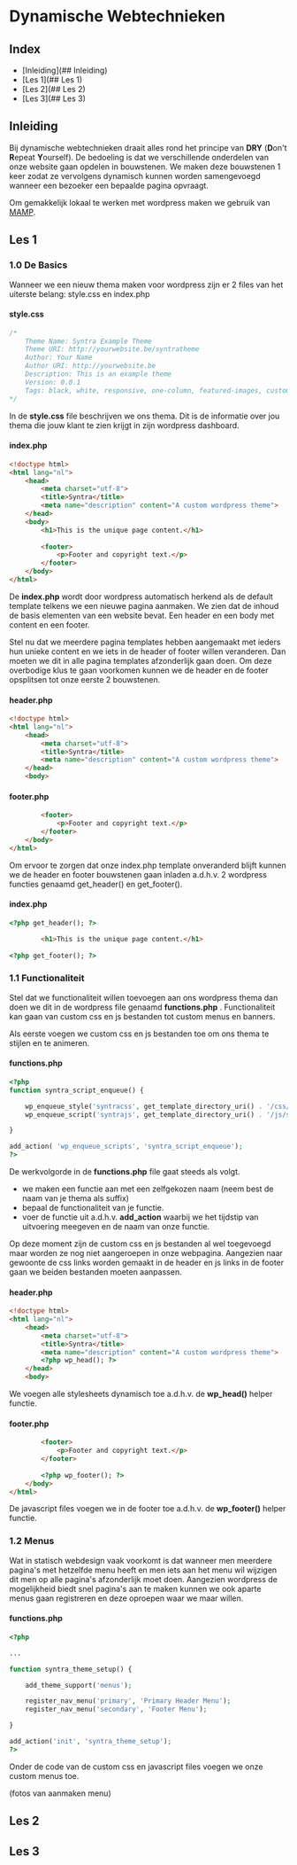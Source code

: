 # Dynamische Webtechnieken
## Index

- [Inleiding](## Inleiding)
- [Les 1](## Les 1)
- [Les 2](## Les 2)
- [Les 3](## Les 3)

## Inleiding
Bij dynamische webtechnieken draait alles rond het principe van **DRY** (**D**on't **R**epeat **Y**ourself). De bedoeling is dat we verschillende onderdelen van onze website gaan opdelen in bouwstenen. We maken deze bouwstenen 1 keer zodat ze vervolgens dynamisch kunnen worden samengevoegd wanneer een bezoeker een bepaalde pagina opvraagt.

Om gemakkelijk lokaal te werken met wordpress maken we gebruik van [MAMP](http://mamp.info).

## Les 1

### 1.0 De Basics
Wanneer we een nieuw thema maken voor wordpress zijn er 2 files van het uiterste belang: style.css en index.php

#### style.css
``` css
/*
	Theme Name: Syntra Example Theme
	Theme URI: http://yourwebsite.be/syntratheme
	Author: Your Name
	Author URI: http://yourwebsite.be
	Description: This is an example theme
	Version: 0.0.1
	Tags: black, white, responsive, one-column, featured-images, custom-menu, post-formats
*/
```
In de **style.css** file beschrijven we ons thema. Dit is de informatie over jou thema die jouw klant te zien krijgt in zijn wordpress dashboard.

#### index.php
``` html
<!doctype html>
<html lang="nl">
	<head>
		<meta charset="utf-8">
		<title>Syntra</title>
    	<meta name="description" content="A custom wordpress theme">
	</head>
    <body>
    	<h1>This is the unique page content.</h1>
    
    	<footer>
        	<p>Footer and copyright text.</p>
        </footer>
    </body>
</html>
```
De **index.php** wordt door wordpress automatisch herkend als de default template telkens we een nieuwe pagina aanmaken. We zien dat de inhoud de basis elementen van een website bevat. Een header en een body met content en een footer.

Stel nu dat we meerdere pagina templates hebben aangemaakt met ieders hun unieke content en we iets in de header of footer willen veranderen. Dan moeten we dit in alle pagina templates afzonderlijk gaan doen. Om deze overbodige klus te gaan voorkomen kunnen we de header en de footer opsplitsen tot onze eerste 2 bouwstenen.

#### header.php
``` html
<!doctype html>
<html lang="nl">
	<head>
		<meta charset="utf-8">
		<title>Syntra</title>
    	<meta name="description" content="A custom wordpress theme">
	</head>
    <body>
```

#### footer.php
``` html
    	<footer>
        	<p>Footer and copyright text.</p>
        </footer>
    </body>
</html>
```

Om ervoor te zorgen dat onze index.php template onveranderd blijft kunnen we de header en footer bouwstenen gaan inladen a.d.h.v. 2 wordpress functies genaamd get_header() en get_footer().

#### index.php
``` html
<?php get_header(); ?>

    	<h1>This is the unique page content.</h1>
    
<?php get_footer(); ?>
```

### 1.1 Functionaliteit
Stel dat we functionaliteit willen toevoegen aan ons wordpress thema dan doen we dit in de wordpress file genaamd **functions.php** . Functionaliteit kan gaan van custom css en js bestanden tot custom menus en banners.

Als eerste voegen we custom css en js bestanden toe om ons thema te stijlen en te animeren.

#### functions.php
``` php
<?php
function syntra_script_enqueue() {

	wp_enqueue_style('syntracss', get_template_directory_uri() . '/css/syntra.css', array(), '1.0.0', 'all');
	wp_enqueue_script('syntrajs', get_template_directory_uri() . '/js/syntra.js', array(), '1.0.0', true);

}

add_action( 'wp_enqueue_scripts', 'syntra_script_enqueue');
?>
```
De werkvolgorde in de **functions.php** file gaat steeds als volgt.
- we maken een functie aan met een zelfgekozen naam (neem best de naam van je thema als suffix)
- bepaal de functionaliteit van je functie.
- voer de functie uit a.d.h.v. **add_action** waarbij we het tijdstip van uitvoering meegeven en de naam van onze functie.

Op deze moment zijn de custom css en js bestanden al wel toegevoegd maar worden ze nog niet aangeroepen in onze webpagina. Aangezien naar gewoonte de css links worden gemaakt in de header en js links in de footer gaan we beiden bestanden moeten aanpassen.

#### header.php
``` html
<!doctype html>
<html lang="nl">
	<head>
		<meta charset="utf-8">
		<title>Syntra</title>
    	<meta name="description" content="A custom wordpress theme">
        <?php wp_head(); ?>
	</head>
    <body>
```
We voegen alle stylesheets dynamisch toe a.d.h.v. de **wp_head()** helper functie.

#### footer.php
``` html
    	<footer>
        	<p>Footer and copyright text.</p>
        </footer>
        
        <?php wp_footer(); ?>
    </body>
</html>
```
De javascript files voegen we in de footer toe a.d.h.v. de **wp_footer()** helper functie.

### 1.2 Menus

Wat in statisch webdesign vaak voorkomt is dat wanneer men meerdere pagina's met hetzelfde menu heeft en men iets aan het menu wil wijzigen dit men op alle pagina's afzonderlijk moet doen. Aangezien wordpress de mogelijkheid biedt snel pagina's aan te maken kunnen we ook aparte menus gaan registreren en deze oproepen waar we maar willen.

#### functions.php
``` php
<?php

...

function syntra_theme_setup() {

	add_theme_support('menus');

	register_nav_menu('primary', 'Primary Header Menu');
	register_nav_menu('secondary', 'Footer Menu');

}

add_action('init', 'syntra_theme_setup');
?>
```
Onder de code van de custom css en javascript files voegen we onze custom menus toe.

(fotos van aanmaken menu)

## Les 2


## Les 3

